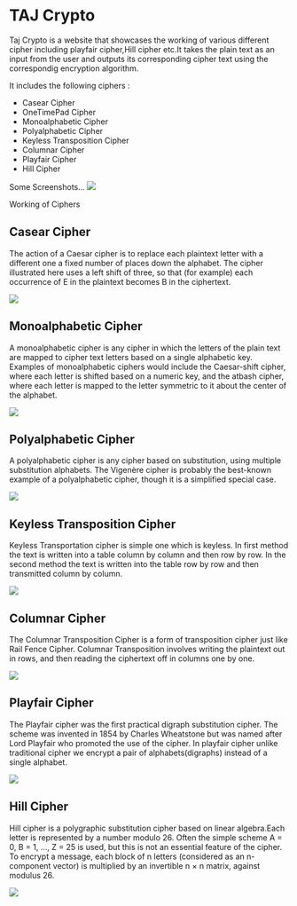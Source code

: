 # TAJ Crypto

Taj Crypto is a website that showcases the working of various different cipher including playfair cipher,Hill cipher etc.It takes the plain text as an input from the user and outputs its corresponding cipher text using the correspondig encryption algorithm.

It includes the following ciphers : 

* Casear Cipher
* OneTimePad Cipher
* Monoalphabetic Cipher
* Polyalphabetic Cipher
* Keyless Transposition Cipher
* Columnar Cipher
* Playfair Cipher
* Hill Cipher

Some Screenshots...
![](screenshots/Screenshot%20(60).png)

Working of Ciphers 

## Casear Cipher

The action of a Caesar cipher is to replace each plaintext letter with a different one a fixed number of places down the alphabet. The cipher illustrated here uses a left shift of three, so that (for example) each occurrence of E in the plaintext becomes B in the ciphertext.

![](screenshots/Screenshot%20(78).png)

## Monoalphabetic Cipher

A monoalphabetic cipher is any cipher in which the letters of the plain text are mapped to cipher text letters based on a single alphabetic key. Examples of monoalphabetic ciphers would include the Caesar-shift cipher, where each letter is shifted based on a numeric key, and the atbash cipher, where each letter is mapped to the letter symmetric to it about the center of the alphabet. 

![](screenshots/Screenshot%20(78).png)

## Polyalphabetic Cipher

A polyalphabetic cipher is any cipher based on substitution, using multiple substitution alphabets. The Vigenère cipher is probably the best-known example of a polyalphabetic cipher, though it is a simplified special case.

![](screenshots/Screenshot%20(79).png)

## Keyless Transposition Cipher

Keyless Transportation cipher is simple one which is keyless. In first method the text is written into a table column by column and then row by row. In the second method the text is written into the table row by row and then transmitted column by column.

![](screenshots/Screenshot%20(80).png)

## Columnar Cipher

The Columnar Transposition Cipher is a form of transposition cipher just like Rail Fence Cipher. Columnar Transposition involves writing the plaintext out in rows, and then reading the ciphertext off in columns one by one.

![](screenshots/Screenshot%20(81).png)

## Playfair Cipher

The Playfair cipher was the first practical digraph substitution cipher. The scheme was invented in 1854 by Charles Wheatstone but was named after Lord Playfair who promoted the use of the cipher. In playfair cipher unlike traditional cipher we encrypt a pair of alphabets(digraphs) instead of a single alphabet.

![](screenshots/Screenshot%20(82).png)

## Hill Cipher

Hill cipher is a polygraphic substitution cipher based on linear algebra.Each letter is represented by a number modulo 26. Often the simple scheme A = 0, B = 1, …, Z = 25 is used, but this is not an essential feature of the cipher. To encrypt a message, each block of n letters (considered as an n-component vector) is multiplied by an invertible n × n matrix, against modulus 26.

![](screenshots/Screenshot%20(83).png)
